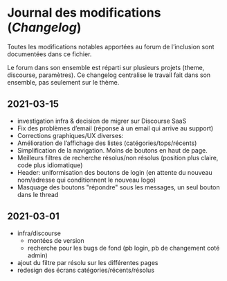 # Journal des modifications (*Changelog*)

Toutes les modifications notables apportées au forum de l’inclusion sont documentées dans ce fichier.

Le forum dans son ensemble est réparti sur plusieurs projets (theme, discourse, paramètres). Ce changelog centralise le travail fait dans son ensemble, pas seulement sur le thème.

## 2021-03-15

 - investigation infra & decision de migrer sur Discourse SaaS
 - Fix des problèmes d’email (réponse à un email qui arrive au support)
 - Corrections graphiques/UX diverses:
  - Amélioration de l’affichage des listes (catégories/tops/récents)
  - Simplification de la navigation. Moins de boutons en haut de page.
  - Meilleurs filtres de recherche résolus/non résolus (position plus claire, code plus idiomatique)
  - Header: uniformisation des boutons de login (en attente du nouveau nom/adresse qui conditionnent le nouveau logo)
  - Masquage des boutons "répondre" sous les messages, un seul bouton dans le thread

## 2021-03-01

- infra/discourse
	- montées de version
	- recherche pour les bugs de fond (pb login, pb de changement coté admin)
- ajout du filtre par résolu sur les différentes pages
- redesign des écrans catégories/récents/résolus
